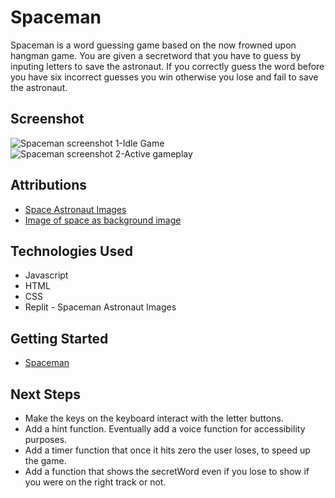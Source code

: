 # Spaceman
Spaceman is a word guessing game based on the now frowned upon hangman game. You are given a secretword that you have to guess by inputing letters to save the astronaut. If you correctly guess the word before you have six incorrect guesses you win otherwise you lose and fail to save the astronaut.

## Screenshot
![Spaceman screenshot 1-Idle Game](assets/Screenshot%20of%20Spaceman.png)
![Spaceman screenshot 2-Active gameplay](assets/Screenshot%20of%20Spaceman%20part%20two.png) 

## Attributions
* [Space Astronaut Images](https://replit.com/@jim_clark/Spaceman-Images#script.js)
* [Image of space as background image](https://www.freepik.com/free-vector/hand-painted-watercolor-galaxy-background_14237502.htm#fromView=search&page=1&position=23&uuid=3e6f3a90-655d-435c-9258-567de4fa5110&query=space) 

## Technologies Used
* Javascript
* HTML
* CSS
* Replit - Spaceman Astronaut Images

## Getting Started
* [Spaceman](https://skysalisbury.github.io/Spaceman/)

## Next Steps
* Make the keys on the keyboard interact with the letter buttons.
* Add a hint function. Eventually add a voice function for accessibility purposes.
* Add a timer function that once it hits zero the user loses, to speed up the game.
* Add a function that shows the secretWord even if you lose to show if you were on the right track or not.
